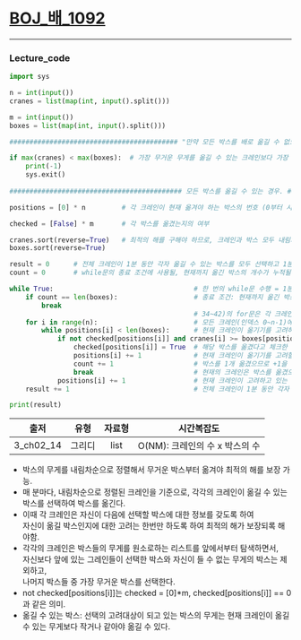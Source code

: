 # [BOJ_배_1092](https://www.acmicpc.net/problem/1092)
***
### Lecture_code
```python
import sys

n = int(input())
cranes = list(map(int, input().split()))

m = int(input())
boxes = list(map(int, input().split()))

########################################## "만약 모든 박스를 배로 옮길 수 없으면 -1을 출력한다." ###################################

if max(cranes) < max(boxes):  # 가장 무거운 무게를 옮길 수 있는 크레인보다 가장 무거운 박스의 무게가 더 크다면, 옮길 수 없는 박스가 존재한다는 뜻.
    print(-1)
    sys.exit()
    
########################################### 모든 박스를 옮길 수 있는 경우. ######################################################### 

positions = [0] * n         # 각 크레인이 현재 옮겨야 하는 박스의 번호 (0부터 시작)

checked = [False] * m       # 각 박스를 옮겼는지의 여부

cranes.sort(reverse=True)   # 최적의 해를 구해야 하므로, 크레인과 박스 모두 내림차순 정렬.
boxes.sort(reverse=True)

result = 0      # 전체 크레인이 1분 동안 각자 옮길 수 있는 박스를 모두 선택하고 1분이 경과할 때마다 그 시간이 누적될 변수이자 최종 출력값.
count = 0       # while문의 종료 조건에 사용될, 현재까지 옮긴 박스의 개수가 누적될 변수.

while True:                                   # 한 번의 while문 수행 = 1분.
    if count == len(boxes):                   # 종료 조건: 현재까지 옮긴 박스의 개수(count)가 모든 박수의 개수와 같을 때. 
        break
                                              # 34~42)의 for문은 각 크레인마다 자신이 옮길 수 있는 박스를 1개 선택한 후 옮기는 과정.
    for i in range(n):                        # 모든 크레인(인덱스 0~n-1)에 대하여 1분 동안 각각 옮길 수 있는 박스를 선택하고 옮기도록 함.
        while positions[i] < len(boxes):      # 현재 크레인이 옮기기를 고려하는 박스의 번호가 전체 박스의 개수를 넘지 않는 범위인 동안 탐색         
            if not checked[positions[i]] and cranes[i] >= boxes[positions[i]]: # 현재 고려 대상인 박스가 아직 안 옮긴 박스이면서 동시에, 옮길 수 있는 무게의 박스라면
                checked[positions[i]] = True  # 해당 박스를 옮겼다고 체크한 후
                positions[i] += 1             # 현재 크레인이 옮기기를 고려할 박스의 순서가 그 다음 박스가 되도록 +1 
                count += 1                    # 박스를 1개 옮겼으므로 +1을 해서 전체 박스의 개수와 count가 같아지면 종료되도록하고
                break                         # 현재의 크레인은 박스를 옮겼으므로 탐색을 종료.
            positions[i] += 1                 # 현재 크레인이 고려하고 있는 박스가 옮길 수 없는 박스라면, 그 다음 박스를 고려하도록 +1
    result += 1                               # 전체 크레인이 1분 동안 각자 옮길 수 있는 박스를 모두 선택한 후 각자의 박스를 옮겼고 1분이 경과했으므로 +1

print(result)
```
|출저|유형|자료형|시간복잡도|
|:---:|:---:|:---:|:---:|
|3_ch02_14|그리디|list|O(NM): 크레인의 수 x 박스의 수|
* 박스의 무게를 내림차순으로 정렬해서 무거운 박스부터 옮겨야 최적의 해를 보장 가능.
* 매 분마다, 내림차순으로 정렬된 크레인을 기준으로, 각각의 크레인이 옮길 수 있는 박스를 선택하여 박스를 옮긴다.
* 이때 각 크레인은 자신이 다음에 선택할 박스에 대한 정보를 갖도록 하여<br/>자신이 옮길 박스인지에 대한 고려는 한번만 하도록 하여 최적의 해가 보장되록 해야함. 
* 각각의 크레인은 박스들의 무게를 원소로하는 리스트를 앞에서부터 탐색하면서,<br/>자신보다 앞에 있는 그레인들이 선택한 박스와 자신이 들 수 없는 무게의 박스는 제외하고,<br/>나머지 박스들 중 가장 무거운 박스를 선택한다.
* not checked[positions[i]]는 checked = [0]*m, checked[positions[i]] == 0 과 같은 의미.
* 옮길 수 있는 박스: 선택의 고려대상이 되고 있는 박스의 무게는 현재 크레인이 옮길 수 있는 무게보다 작거나 같아야 옮길 수 있다.
